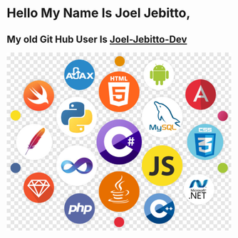 # Hello My Name Is Joel Jebitto,
## My old Git Hub User Is [Joel-Jebitto-Dev](https://github.com/Joel-Jebitto-Dev)
![image.png](image.png)
